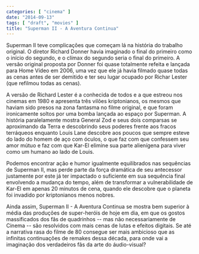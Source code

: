 ```yaml
---
categories: [ "cinema" ]
date: "2014-09-13"
tags: [ "draft", "movies" ]
title: "Superman II - A Aventura Continua"
---
```

Superman II teve complicações que começam lá na história do
trabalho original. O diretor Richard Donner havia imaginado o final
do primeiro como o início do segundo, e o clímax do segundo seria
o final do primeiro. A versão original proposta por Donner foi quase
totalmente refeita e lançada para Home Vídeo em 2006, uma vez que ele
já havia filmado quase todas as cenas antes de ser demitido e ter seu
lugar ocupado por Richar Lester (que refilmou todas as cenas).

A versão de Richard Lester é a conhecida de todos e a que estreou
nos cinemas em 1980 e apresenta três vilões kriptonianos, os mesmos
que haviam sido presos na zona fantasma no filme original, e que foram
ironicamente soltos por uma bomba lançada ao espaço por Superman. A
história paralelamente mostra General Zod e seus dois comparsas se
aproximando da Terra e descobrindo seus poderes frente aos fracos
terráqueos enquanto Louis Lane descobre aos poucos que sempre esteve
do lado do homem de aço com óculos, o que faz com que confessem seu
amor mútuo e faz com que Kar-El elimine sua parte alienígena para
viver como um humano ao lado de Louis.

Podemos encontrar ação e humor igualmente equilibrados nas sequências
de Superman II, mas perde parte da força dramática de seu antecessor
justamente por este já ter impactado o suficiente em sua sequência final
envolvendo a mudança do tempo, além de transformar a vulnerabilidade
de Kar-El em apenas 20 minutos de cena, quando ele descobre que o planeta
foi invadido por kriptonianos menos nobres.

Ainda assim, Superman II - A Aventura Continua se mostra bem superior
à média das produções de super-heróis de hoje em dia, em que os
gostos massificados dos fãs de quadrinhos -- mas não necessariamente de
Cinema -- são resolvidos com mais cenas de lutas e efeitos digitais. Se
até a narrativa rasa do filme de 80 consegue ser mais ambicioso que
as infinitas continuações de remakes dessa década, para onde vai a
imaginação dos verdadeiros fãs da arte do áudio-visual?
